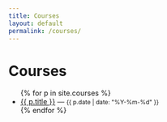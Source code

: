 ```yaml
---
title: Courses
layout: default
permalink: /courses/
---
```

<h1>Courses</h1>
<ul>
{% for p in site.courses %}
  <li><a href="{{ p.url | relative_url }}">{{ p.title }}</a> — <small>{{ p.date | date: "%Y-%m-%d" }}</small></li>
{% endfor %}
</ul>
